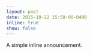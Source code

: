 ```yaml
---
layout: post
date: 2015-10-22 15:59:00-0400
inline: true
show: false
---
```


A simple inline announcement.
